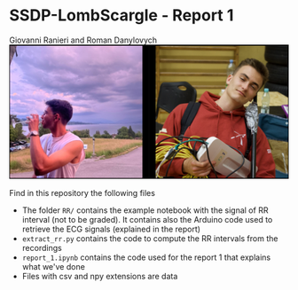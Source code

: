 # SSDP-LombScargle - Report 1

Giovanni Ranieri and Roman Danylovych
![](image.png)

Find in this repository the following files

- The folder `RR/` contains the example notebook with the signal of RR interval (not to be graded). It contains also the Arduino code used to retrieve the ECG signals (explained in the report)
- `extract_rr.py` contains the code to compute the RR intervals from the recordings
- `report_1.ipynb` contains the code used for the report 1 that explains what we've done
- Files with csv and npy extensions are data